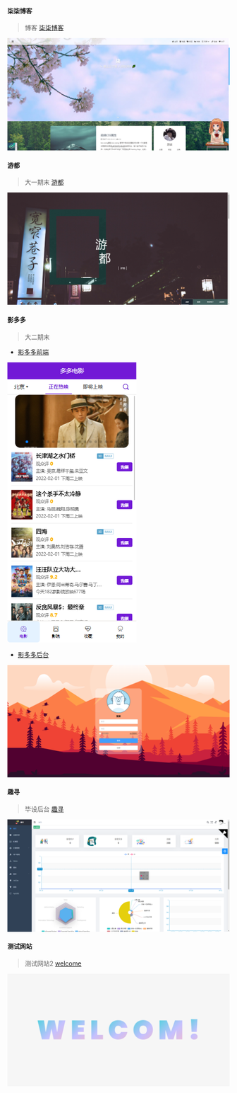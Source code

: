 #### 柒柒博客
> 博客 [柒柒博客](https://suqiqi.cn/)

![柒柒博客](assets/website1.png ":size=100%")


#### 游都
> 大一期末 [游都](http://suqiqi.3vfree.cc/)

![游都](assets/website2.png ":size=100%")

#### 影多多
> 大二期末 
* [影多多前端](http://mm.wktest.cn:9001/)

![影多多前端](assets/website5.png ":size=20%")

* [影多多后台](http://mm.wktest.cn:9001/#/mine/MLogin)

![影多多后端](assets/website6.png ":size=100%")

#### 趣寻

> 毕设后台 [趣寻](http://admin.wktest.cn/)

![趣寻](assets/website4.png ":size=100%")

#### 测试网站
> 测试网站2 [welcome](http://test.wktest.cn:9998/)

![welocm](assets/website3.png ":size=100%")